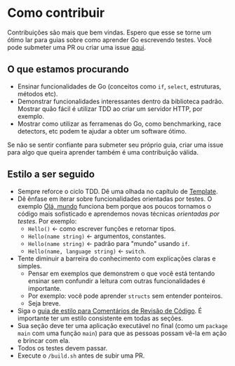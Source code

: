 # Como contribuir

Contribuições são mais que bem vindas. Espero que esse se torne um ótimo lar para guias sobre como aprender Go escrevendo testes. Você pode submeter uma PR ou criar uma issue [aqui](https://github.com/larien/learn-go-with-tests).

## O que estamos procurando

-   Ensinar funcionalidades de Go (conceitos como `if`, `select`, estruturas, métodos etc).
-   Demonstrar funcionalidades interessantes dentro da biblioteca padrão. Mostrar quão fácil é utilizar TDD ao criar um servidor HTTP, por exemplo.
-   Mostrar como utilizar as ferramenas do Go, como benchmarking, race detectors, etc podem te ajudar a obter um software ótimo.

Se não se sentir confiante para submeter seu próprio guia, criar uma issue para algo que queira aprender também é uma contribuição válida.

## Estilo a ser seguido

-   Sempre reforce o ciclo TDD. Dê uma olhada no capítulo de [Template](template.md).
-   Dê ênfase em iterar sobre funcionalidades orientadas por testes. O exemplo [Olá, mundo](primeiros-passos-com-go/ola-mundo/ola-mundo.md) funciona bem porque aos poucos tornamos o código mais sofisticado e aprendemos novas técnicas _orientadas por testes_. Por exemplo:
    -   `Hello()` &lt;- como escrever funções e retornar tipos.
    -   `Hello(name string)` &lt;- argumentos, constantes.
    -   `Hello(name string)` &lt;- padrão para "mundo" usando `if`.
    -   `Hello(name, language string)` &lt;- `switch`.
-   Tente diminuir a barreira do conhecimento com explicações claras e simples.
    -   Pensar em exemplos que demonstrem o que você está tentando ensinar sem confundir a leitura com outras funcionalidades é importante.
    -   Por exemplo: você pode aprender `structs` sem entender ponteiros.
    -   Seja breve.
-   Siga o [guia de estilo para Comentários de Revisão de Código](https://github.com/golang/go/wiki/CodeReviewComments). É importante ter um estilo consistente em todas as seções.
-   Sua seção deve ter uma aplicação executável no final (como um `package main` com uma função `main`) para que as pessoas possam vê-la em ação e brincar com ela.
-   Todos os testes devem passar.
-   Execute o `/build.sh` antes de subir uma PR.
